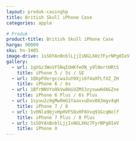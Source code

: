 ```yaml
---
layout: produk-casinghp
title: British Skull iPhone Case
categories: apple

# Produk
product-title: British Skull iPhone Case
harga: 90000
sku: hn-3405
image-drive: 1sSOYAnBnblLjjIsNGLXHz7FyrNPg0IeV
gallery:
  - url: 1gVGz3WoVFSNqIUHKfeON_y9lNortHRtS
    title: iPhone 5 / 5s / SE
  - url: 1QkpPdergccwaJuY0Xji6f4aXFLfXZ_ZH
    title: iPhone 6 / 6s
  - url: 1BfrNNVYoOkVw8HiUZM53zyswwHdAGZne
    title: iPhone 6 Plus / 6s Plus
  - url: 1syuu2z9gMw0mG1YaaxxuDov883mgv4qH
    title: iPhone 7 / 8
  - url: 1v0Nla9bjvHpHVFSQvHF6Vvq91GcqNolf
    title: iPhone 7 Plus / 8 Plus
  - url: 1sSOYAnBnblLjjIsNGLXHz7FyrNPg0IeV
    title: iPhone X
---
```

